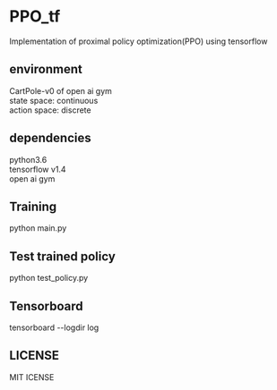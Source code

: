 # PPO_tf
Implementation of proximal policy optimization(PPO) using tensorflow  

## environment
CartPole-v0 of open ai gym  
state space: continuous  
action space: discrete  

## dependencies
python3.6\
tensorflow v1.4\
open ai gym

## Training
python main.py 

## Test trained policy
python test_policy.py

## Tensorboard
tensorboard --logdir log

## LICENSE
MIT ICENSE
